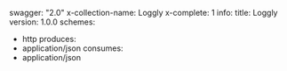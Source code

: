 swagger: "2.0"
x-collection-name: Loggly
x-complete: 1
info:
  title: Loggly
  version: 1.0.0
schemes:
- http
produces:
- application/json
consumes:
- application/json